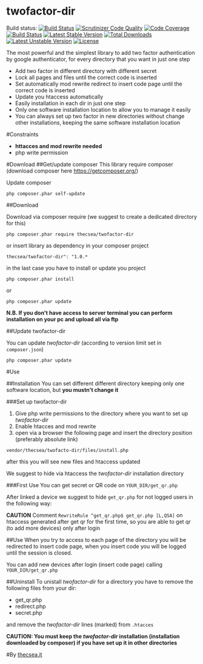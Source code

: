# twofactor-dir
Build status: [![Build Status](https://travis-ci.org/thecsea/twofactor-dir.svg?branch=master)](https://travis-ci.org/thecsea/twofactor-dir) [![Scrutinizer Code Quality](https://scrutinizer-ci.com/g/thecsea/twofactor-dir/badges/quality-score.png?b=master)](https://scrutinizer-ci.com/g/thecsea/twofactor-dir/?branch=master) [![Code Coverage](https://scrutinizer-ci.com/g/thecsea/twofactor-dir/badges/coverage.png?b=master)](https://scrutinizer-ci.com/g/thecsea/twofactor-dir/?branch=master) [![Build Status](https://scrutinizer-ci.com/g/thecsea/twofactor-dir/badges/build.png?b=master)](https://scrutinizer-ci.com/g/thecsea/twofactor-dir/build-status/master) [![Latest Stable Version](https://poser.pugx.org/thecsea/twofactor-dir/v/stable)](https://packagist.org/packages/thecsea/twofactor-dir) [![Total Downloads](https://poser.pugx.org/thecsea/twofactor-dir/downloads)](https://packagist.org/packages/thecsea/twofactor-dir) [![Latest Unstable Version](https://poser.pugx.org/thecsea/twofactor-dir/v/unstable)](https://packagist.org/packages/thecsea/twofactor-dir) [![License](https://poser.pugx.org/thecsea/twofactor-dir/license)](https://packagist.org/packages/thecsea/twofactor-dir)

The most powerful and the simplest library to add two factor authentication by google authenticator, for every directory that you want in just one step

* Add two factor in different directory with different secret
* Lock all pages and files until the correct code is inserted
* Set automatically mod rewrite redirect to insert code page until the correct code is inserted
* Update you htaccess automatically
* Easily installation in each dir in just one step
* Only one software installation location to allow you to manage it easily
* You can always set up two factor in new directories without change other installations, keeping the same software installation location 

#Constraints
* **httacces and mod rewrite needed**
* php write permission

#Download
##Get/update composer
This library require composer (download composer here https://getcomposer.org/)

Update composer

`php composer.phar self-update`

##Download

Download via composer require (we suggest to create a dedicated directory for this)

`php composer.phar require thecsea/twofactor-dir`

or insert library as dependency in your composer project

`thecsea/twofactor-dir": "1.0.*`

in the last case you have to install or update you project

`php composer.phar install`

or

`php composer.phar update`

**N.B. If you don't have access to server terminal you can perform installation on your pc and upload all via ftp**

##Update twofactor-dir

You can update *twofactor-dir* (according to version limit set in `composer.json`)

`php composer.phar update`


#Use

##Installation
You can set different different directory keeping only one software location, but **you mustn't change it**

###Set up twofactor-dir
1. Give php write permissions to the directory where you want to set up *twofactor-dir*
1. Enable htacces and mod rewrite
1. open via a browser the following page and insert the directory position (preferably absolute link)

`vendor/thecsea/twofacto-dir/files/install.php`

after this you will see new files and htaccess updated

We suggest to hide via htaccess the *twofactor-dir* installation directory

###First Use
You can get secret or QR code on `YOUR_DIR/get_qr.php`

After linked a device we suggest to hide `get_qr.php` for not logged users in the following way:

**CAUTION** Comment `RewriteRule ^get_qr.php$ get_qr.php [L,QSA]` on htaccess generated after get qr for the first time, so you are able to get qr (to add more devices) only after login

##Use
When you try to access to each page of the directory you will be redirected to insert code page, when you insert code you will be logged until the session is closed.

You can add new devices after login (insert code page) calling `YOUR_DIR/get_qr.php`

##Uninstall
To unistall *twofactor-dir* for a directory you have to remove the following files from your dir:
* get_qr.php
* redirect.php
* secret.php

and remove the *twofactor-dir* lines (marked) from `.htacces`

**CAUTION: You must keep the *twofactor-dir* installation (installation downloaded by composer) if you have set up it in other directories** 

#By [thecsea.it](http://www.thecsea.it)